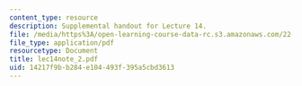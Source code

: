 ```yaml
---
content_type: resource
description: Supplemental handout for Lecture 14.
file: /media/https%3A/open-learning-course-data-rc.s3.amazonaws.com/22-812j-managing-nuclear-technology-spring-2004/14217f9bb284e104493f395a5cbd3613_lec14note_2.pdf
file_type: application/pdf
resourcetype: Document
title: lec14note_2.pdf
uid: 14217f9b-b284-e104-493f-395a5cbd3613
---
```

